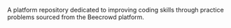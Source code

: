   A platform repository dedicated to improving coding skills through practice
  problems sourced from the Beecrowd platform.



